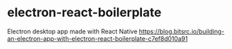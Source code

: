 # electron-react-boilerplate
Electron desktop app made with React Native
https://blog.bitsrc.io/building-an-electron-app-with-electron-react-boilerplate-c7ef8d010a91